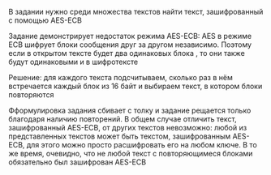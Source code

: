 В задании нужно среди множества текстов найти текст, зашифрованный с помощью AES-ECB

Задание демонстрирует недостаток режима AES-ECB:
AES в режиме ECB шифрует блоки сообщения друг за другом независимо. 
Поэтому если в открытом тексте будет два одинаковых блока , то они также будут одинаковыми и в шифротексте  

Решение: для каждого текста подсчитываем, сколько раз в нём встречается каждый блок из 16 байт и выбираем текст, в котором блоки повторяются


Фформулировка задания сбивает с толку и задание рещается только благодаря наличию повторений. 
В общем случае отличить текст, зашифрованный AES-ECB, от других текстов невозможно: любой из представленных текстов может быть текстом, зашифрованным AES-ECB, для этого можно просто расшифровать его на любом ключе. В то же время, очевидно, что не любой текст с повторяющимеся блоками обязательно был зашифрован AES-ECB


